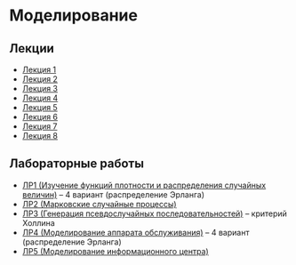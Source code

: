 # Моделирование 

## Лекции

- [Лекция 1](https://github.com/ilyasssklimov/bmstu_all/tree/sem_07/sem_07/Modeling/lections/lection_01.md)
- [Лекция 2](https://github.com/ilyasssklimov/bmstu_all/tree/sem_07/sem_07/Modeling/lections/lection_02.md)
- [Лекция 3](https://github.com/ilyasssklimov/bmstu_all/tree/sem_07/sem_07/Modeling/lections/lection_03.md)
- [Лекция 4](https://github.com/ilyasssklimov/bmstu_all/tree/sem_07/sem_07/Modeling/lections/lection_04.md)
- [Лекция 5](https://github.com/ilyasssklimov/bmstu_all/tree/sem_07/sem_07/Modeling/lections/lection_05.md)
- [Лекция 6](https://github.com/ilyasssklimov/bmstu_all/tree/sem_07/sem_07/Modeling/lections/lection_06.md)
- [Лекция 7](https://github.com/ilyasssklimov/bmstu_all/tree/sem_07/sem_07/Modeling/lections/lection_07.md)
- [Лекция 8](https://github.com/ilyasssklimov/bmstu_all/tree/sem_07/sem_07/Modeling/lections/lection_08.md)

## Лабораторные работы

- [ЛР1 (Изучение функций плотности и распределения случайных величин)](https://github.com/ilyasssklimov/bmstu_all/tree/sem_07/Modeling/labs/lab_01) – 4 вариант (распределение Эрланга)
- [ЛР2 (Марковские случайные процессы)](https://github.com/ilyasssklimov/bmstu_all/tree/sem_07/Modeling/labs/lab_02)
- [ЛР3 (Генерация псевдослучайных последовательностей)](https://github.com/ilyasssklimov/bmstu_all/tree/sem_07/Modeling/labs/lab_03) – критерий Холлина
- [ЛР4 (Моделирование аппарата обслуживания)](https://github.com/ilyasssklimov/bmstu_all/tree/sem_07/Modeling/labs/lab_04) – 4 вариант (распределение Эрланга)
- [ЛР5 (Моделирование информационного центра)](https://github.com/ilyasssklimov/bmstu_all/tree/sem_07/Modeling/labs/lab_05)
